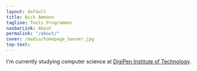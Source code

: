 ```yaml
---
layout: default
title: Nick Ammann
tagline: Tools Programmer
navbarLink: About
permalink: "/about/"
cover: /media/homepage_banner.jpg
top-text: 
---
```


I'm currently studying computer science at [DigiPen Institute of Technology](https://www.digipen.edu/).

<!-- please do not remove this line -->

<div style='display:none;'>
<a href='http://www.commercekitchen.com'>ipsum generator</a>
</div>

<!-- end whedon ipsum code -->